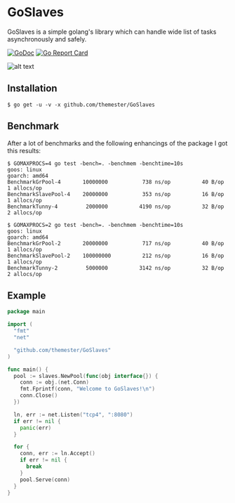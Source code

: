 # GoSlaves

GoSlaves is a simple golang's library which can handle wide list of tasks asynchronously and safely.

[![GoDoc](https://godoc.org/github.com/themester/GoSlaves?status.svg)](https://godoc.org/github.com/themester/GoSlaves)
[![Go Report Card](https://goreportcard.com/badge/github.com/themester/goslaves)](https://goreportcard.com/report/github.com/themester/goslaves)

![alt text](https://raw.githubusercontent.com/themester/GoSlaves/master/logo.png)

Installation
------------

```
$ go get -u -v -x github.com/themester/GoSlaves
```

Benchmark
---------

After a lot of benchmarks and the following enhancings of the package I got this results:

```
$ GOMAXPROCS=4 go test -bench=. -benchmem -benchtime=10s
goos: linux
goarch: amd64
BenchmarkGrPool-4      	10000000	       738 ns/op	      40 B/op	       1 allocs/op
BenchmarkSlavePool-4   	20000000	       353 ns/op	      16 B/op	       1 allocs/op
BenchmarkTunny-4       	 2000000	      4190 ns/op	      32 B/op	       2 allocs/op
```

```
$ GOMAXPROCS=2 go test -bench=. -benchmem -benchtime=10s
goos: linux
goarch: amd64
BenchmarkGrPool-2      	20000000	       717 ns/op	      40 B/op	       1 allocs/op
BenchmarkSlavePool-2   	100000000	       212 ns/op	      16 B/op	       1 allocs/op
BenchmarkTunny-2       	 5000000	      3142 ns/op	      32 B/op	       2 allocs/op
```

Example
-------
```go
package main

import (
  "fmt"
  "net"

  "github.com/themester/GoSlaves"
)

func main() {
  pool := slaves.NewPool(func(obj interface{}) {
    conn := obj.(net.Conn)
    fmt.Fprintf(conn, "Welcome to GoSlaves!\n")
    conn.Close()
  })

  ln, err := net.Listen("tcp4", ":8080")
  if err != nil {
    panic(err)
  }

  for {
    conn, err := ln.Accept()
    if err != nil {
      break
    }
    pool.Serve(conn)
  }
}
```
